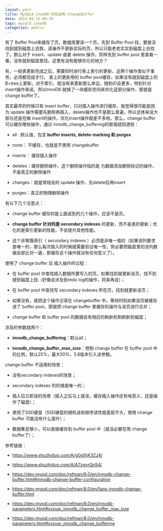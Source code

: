 ```yaml
---
layout: post
title: MySQL8-InnoDB-内存结构-ChangeBuffer
date: 2022-04-15 09:39
tags: mysql8 innodb
categories: public
---
```




有了 Buffer Pool来缓存了页，数据库要读一个页，先到 Buffer Pool 找，要是没找到就到磁盘上去取，读操作不更新实际的页，所以只能老老实实到磁盘上去找了。那么对于 insert、update 或者 delete 操作，同样先到 buffer pool 里查看一番，没有就到磁盘里找，这里有没有能够优化的地方？



有，一般表更新完成之后，需要同时进行表上索引的更新，这两个操作类似于事务，必须都完成才行。 表上的更新用的 buffer pool缓存，如果没有就到磁盘上的 B+tree上更新。对于索引，就没有表更新那么幸运，随机IO会更多，特别针对insert操作来说。所以InnoDB 就搞了一块缓存空间来优化这部分操作，那就是 change buffer了。



其实最早的时候只有 insert buffer，只对插入操作进行缓存，我觉得很可能是因为 update 操作需要先删除再插入，delete操作也不是那么普遍，所以总体来说大部分还是在做 insert的操作，优化insert操作就差不多啦。那么，change buffer 可以缓存哪些操作，通过 innodb_change_buffering的取值就知道啦：



- all :  默认值，包含 **buffer inserts, delete-marking 和 purges**

- none： 不缓存，也就是不使用 changebuffer

- inserts： 缓存插入操作

- deletes：缓存删除操作，这个删除操作指的是 为数据添加删除标记的操作，不是真正的删除操作

- changes：就是常规说的 update 操作，先delete后再insert

- purges：真正的物理删除操作



有以下几个注意点：



- change buffer 缓存的是上面说到的几个操作，应该不是页。

- **change buffer 针对的是 secondary indexes** 的更新，而不是表的更新；优化的是索引更新的性能，不会提升其他性能。

- 这个非聚簇索引（ secondary indexes ）必须是非唯一值的（如果该列要求是唯一的，那么每次插入的时候就需要验证唯一性，势必要把磁盘里的该列数据全部比对一遍，那缓存这个操作就没有任何意义了）。



使用了 change buffer 后 插入操作的过程：



- 在 buffer pool 中查找插入数据所要写入的页，如果找到就更新该页，找不到就到磁盘上找（好像会涉及到redo log的操作，将来再说）；

- 在 buffer pool 中查找写 secondary indexes 所在页，找到就更新该页；

- 如果没有，就把这个操作记录在 changebuffer 中，等待时机如果该页被缓存进了 buffer pool，那就把 change buffer 里缓存的操作与该页进行合并；

- change buffer 和 buffer pool 的数据会有相应的刷新机制刷新到磁盘；



涉及的参数就两个：



- **innodb_change_buffering**：默认all；

- **innodb_change_buffer_max_size**：控制 change buffer 在 buffer pool 中的比例，默认25%，最大50%，5.6版本引入该参数。



change buffer 不适用的场景：



- 没有secondary indexes的场景；

- secondary indexes 列的值是唯一的；

- 插入后立即读的场景（插入之后马上就读，缓存插入操作还有啥意义，还是操作了磁盘）；

- 使用了SSD硬盘（SSD硬盘的随机读和顺序读性能差距不大，使用 change buffer 可能没有什么提升）；

- 数据集足够小，可以直接缓存到 buffer pool 中（就没必要在用 change buffer了）；



参考链接：



- https://www.shuzhiduo.com/A/gGdXjK3ZJ4/

- https://www.shuzhiduo.com/A/A7zgyrQn54/

- https://dev.mysql.com/doc/refman/8.0/en/innodb-change-buffer.html#innodb-change-buffer-configuration

- https://dev.mysql.com/doc/refman/8.0/en/faqs-innodb-change-buffer.html

- https://dev.mysql.com/doc/refman/8.0/en/innodb-parameters.html#sysvar_innodb_change_buffer_max_size

- https://dev.mysql.com/doc/refman/8.0/en/innodb-parameters.html#sysvar_innodb_change_buffering

